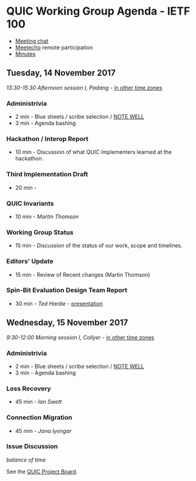# QUIC Working Group Agenda - IETF 100

* [Meeting chat](xmpp:quic@jabber.ietf.org?join)
* [Meetecho](http://www.meetecho.com/ietf100/quic) remote participation
* [Minutes](http://etherpad.tools.ietf.org:9000/p/notes-ietf-100-quic)



## Tuesday, 14 November 2017

_13:30-15:30	Afternoon session I, Padang_ - [in other time zones](https://www.timeanddate.com/worldclock/fixedtime.html?msg=IETF+100+QUIC+WG+-+First+Session&iso=20171114T1330&p1=236&ah=2)

### Administrivia

* 2 min - Blue sheets / scribe selection / [NOTE WELL](https://www.ietf.org/about/note-well.html)
* 3 min - Agenda bashing

### Hackathon / Interop Report

* 10 min - Discussion of what QUIC implementers learned at the hackathon.

### Third Implementation Draft

* 20 min - 

### QUIC Invariants

* 10 min - *Martin Thomson*

### Working Group Status

* 15 min - Discussion of the status of our work, scope and timelines.

### Editors' Update

* 15 min - Review of Recent changes (Martin Thomson)

### Spin-Bit Evaluation Design Team Report

* 30 min - *Ted Hardie* - [presentation](https://datatracker.ietf.org/meeting/100/materials/slides-100-quic-sessa-spin-bit-evaluation-design-team-report/)



## Wednesday, 15 November 2017

_9:30-12:00	Morning session I, Collyer_ - [in other time zones](https://www.timeanddate.com/worldclock/fixedtime.html?msg=IETF+100+QUIC+WG+-+Second+Session&iso=20171115T0930&p1=236&ah=2&am=30)

### Administrivia

* 2 min - Blue sheets / scribe selection / [NOTE WELL](https://www.ietf.org/about/note-well.html)
* 3 min - Agenda bashing

### Loss Recovery

* 45 min - *Ian Swett*

### Connection Migration

* 45 min - *Jana Iyengar*


### Issue Discussion

*balance of time*

See the [QUIC Project Board](https://github.com/quicwg/base-drafts/projects/2).

